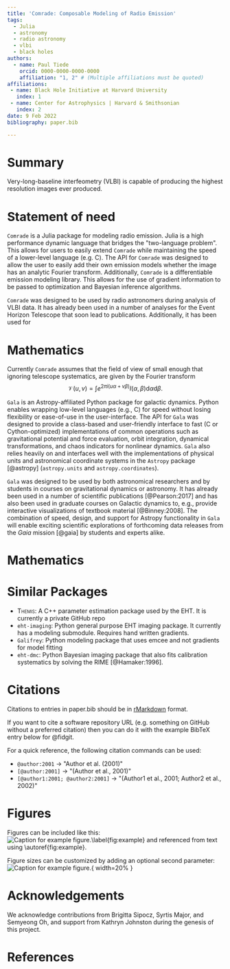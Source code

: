 ```yaml
---
title: 'Comrade: Composable Modeling of Radio Emission'
tags:
  - Julia
  - astronomy
  - radio astronomy
  - vlbi
  - black holes
authors:
  - name: Paul Tiede
    orcid: 0000-0000-0000-0000
    affiliation: "1, 2" # (Multiple affiliations must be quoted)
affiliations:
 - name: Black Hole Initiative at Harvard University
   index: 1
 - name: Center for Astrophysics | Harvard & Smithsonian
   index: 2
date: 9 Feb 2022
bibliography: paper.bib

---
```


# Summary

Very-long-baseline interfeometry (VLBI) is capable of producing the highest resolution images ever produced.  

# Statement of need

`Comrade` is a Julia package for modeling radio emission. Julia is a high performance dynamic language that bridges the "two-language problem". This allows for users to easily extend `Comrade` while maintaining the speed of a lower-level language (e.g. C). The API for `Comrade` was designed to allow the user to easily add their own emission models whether the image has an analytic Fourier transform. Additionally, `Comrade` is a differentiable emission modeling library. This allows for the use of gradient information to be passed to optimization and Bayesian inference algorithms. 

`Comrade` was designed to be used by radio astronomers during analysis of VLBI data. It has already been used in a number of analyses for the Event Horizon Telescope that soon lead to publications. Additionally, it has been used for 

# Mathematics

Currently `Comrade` assumes that the field of view of small enough that ignoring telescope systematics, are given by the Fourier transform
$$
    \mathcal{V}(u,v) = \int e^{2\pi i (u\alpha + v\beta)}I(\alpha, \beta)\mathrm{d}\alpha\mathrm{d}\beta.
$$



`Gala` is an Astropy-affiliated Python package for galactic dynamics. Python
enables wrapping low-level languages (e.g., C) for speed without losing
flexibility or ease-of-use in the user-interface. The API for `Gala` was
designed to provide a class-based and user-friendly interface to fast (C or
Cython-optimized) implementations of common operations such as gravitational
potential and force evaluation, orbit integration, dynamical transformations,
and chaos indicators for nonlinear dynamics. `Gala` also relies heavily on and
interfaces well with the implementations of physical units and astronomical
coordinate systems in the `Astropy` package [@astropy] (`astropy.units` and
`astropy.coordinates`).

`Gala` was designed to be used by both astronomical researchers and by
students in courses on gravitational dynamics or astronomy. It has already been
used in a number of scientific publications [@Pearson:2017] and has also been
used in graduate courses on Galactic dynamics to, e.g., provide interactive
visualizations of textbook material [@Binney:2008]. The combination of speed,
design, and support for Astropy functionality in `Gala` will enable exciting
scientific explorations of forthcoming data releases from the *Gaia* mission
[@gaia] by students and experts alike.

# Mathematics


# Similar Packages

- <span style="font-variant:small-caps;">Themis</span>: A C++ parameter estimation package used by the EHT. It is currently a private GitHub repo
- `eht-imaging`: Python general purpose EHT imaging package. It currently has a modeling submodule. Requires hand written gradients.
- `Galifrey`: Python modeling package that uses emcee and not gradients for model fitting
- `eht-dmc`: Python Bayesian imaging package that also fits calibration systematics by solving the RIME [@Hamaker:1996].

# Citations

Citations to entries in paper.bib should be in
[rMarkdown](http://rmarkdown.rstudio.com/authoring_bibliographies_and_citations.html)
format.

If you want to cite a software repository URL (e.g. something on GitHub without a preferred
citation) then you can do it with the example BibTeX entry below for @fidgit.

For a quick reference, the following citation commands can be used:
- `@author:2001`  ->  "Author et al. (2001)"
- `[@author:2001]` -> "(Author et al., 2001)"
- `[@author1:2001; @author2:2001]` -> "(Author1 et al., 2001; Author2 et al., 2002)"

# Figures

Figures can be included like this:
![Caption for example figure.\label{fig:example}](figure.png)
and referenced from text using \autoref{fig:example}.

Figure sizes can be customized by adding an optional second parameter:
![Caption for example figure.](figure.png){ width=20% }

# Acknowledgements

We acknowledge contributions from Brigitta Sipocz, Syrtis Major, and Semyeong
Oh, and support from Kathryn Johnston during the genesis of this project.

# References